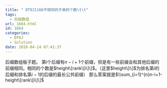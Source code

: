 ```yaml
---
title: " DTOJ1166不相同的子串的个数\t\t"
tags:
  - 后缀数组
url: 1664.html
id: 1664
categories:
  - DTOJ
  - Solution
date: 2018-04-24 07:41:37
---
```


后缀数组板子题。 第$i$个后缀有$n-i+1$个前缀，但是有一些前缀会和其他后缀的前缀相同。相同的个数是$height\[rank\[i\]\]$。（这里$height\[i\]$为排名第$i$的后缀和排名第$i-1$的后缀的最长公共前缀） 那么答案就是$\\sum_{i=1}^{n}n-i+1-height\[rank\[i\]\]$
